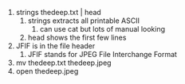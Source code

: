 1. strings thedeep.txt | head
	1.  strings extracts all printable ASCII 
		1. can use cat but lots of manual looking
	2. head shows the first few lines 
2. JFIF is in the file header 
	1. JFIF stands for  JPEG File Interchange Format
3. mv thedeep.txt thedeep.jpeg
4. open thedeep.jpeg